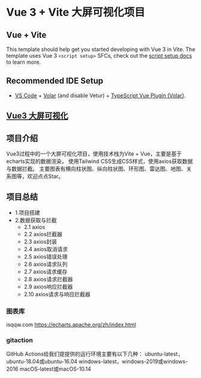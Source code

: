 # Vue 3 + Vite 大屏可视化项目

## Vue + Vite
This template should help get you started developing with Vue 3 in Vite. The template uses Vue 3 
`<script setup>` SFCs, check out the [script setup docs](https://v3.vuejs.org/api/sfc-script-setup.html#sfc-script-setup) to learn more.

## Recommended IDE Setup

- [VS Code](https://code.visualstudio.com/) + [Volar](https://marketplace.visualstudio.com/items?itemName=Vue.volar) (and disable Vetur) + [TypeScript Vue Plugin (Volar)](https://marketplace.visualstudio.com/items?itemName=Vue.vscode-typescript-vue-plugin).



## [Vue3 大屏可视化]()

## 项目介绍
Vue3过程中的一个大屏可视化项目，使用技术栈为Vite + Vue，主要是基于echarts实现的数据渲染，
使用Tailwind CSS生成CSS样式，使用axios获取数据与数据拦截。
主要图表有横向柱状图、纵向柱状图、环形图、雷达图、地图、关系图等，欢迎点点Star。
## 项目总结
- 1.项目搭建
- 2.数据获取与拦截
    - 2.1 axios
    - 2.2 axios拦截器
    - 2.3 axios封装
    - 2.4 axios取消请求
    - 2.5 axios错误处理
    - 2.6 axios请求队列
    - 2.7 axios请求缓存
    - 2.8 axios请求拦截器
    - 2.9 axios响应拦截器
    - 2.10 axios请求与响应拦截器

### 图表库
isqqw.com
https://echarts.apache.org/zh/index.html




### gitaction
GitHub Actions给我们提提供的运行环境主要有以下几种： 
ubuntu-latest，ubuntu-18.04或ubuntu-16.04 windows-latest，windows-2019或windows-2016 macOS-latest或macOS-10.14
